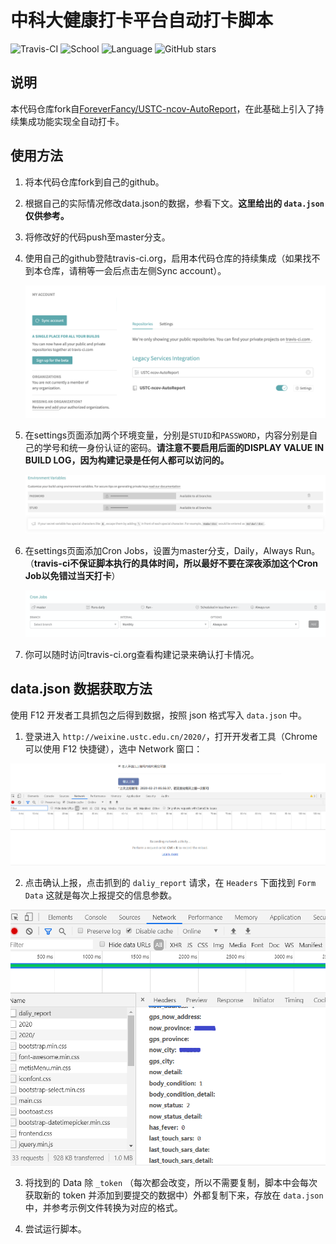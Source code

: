 # 中科大健康打卡平台自动打卡脚本

![Travis-CI](https://travis-ci.org/Violin9906/USTC-ncov-AutoReport.svg?branch=master&status=passed)
![School](https://img.shields.io/badge/School-USTC-blue.svg)
![Language](https://img.shields.io/badge/language-Python3-yellow.svg)
![GitHub stars](https://img.shields.io/github/stars/Violin9906/USTC-ncov-AutoReport)

## 说明

本代码仓库fork自[ForeverFancy/USTC-ncov-AutoReport](https://github.com/ForeverFancy/USTC-ncov-AutoReport)，在此基础上引入了持续集成功能实现全自动打卡。

## 使用方法

1. 将本代码仓库fork到自己的github。

2. 根据自己的实际情况修改data.json的数据，参看下文。**这里给出的 `data.json` 仅供参考。**

3. 将修改好的代码push至master分支。

4. 使用自己的github登陆travis-ci.org，启用本代码仓库的持续集成（如果找不到本仓库，请稍等一会后点击左侧Sync account）。

   ![启用持续集成](./imgs/4.png)

5. 在settings页面添加两个环境变量，分别是`STUID`和`PASSWORD`，内容分别是自己的学号和统一身份认证的密码。**请注意不要启用后面的DISPLAY VALUE IN BUILD LOG，因为构建记录是任何人都可以访问的。**

   ![环境变量](./imgs/3.jpg)

6. 在settings页面添加Cron Jobs，设置为master分支，Daily，Always Run。（**travis-ci不保证脚本执行的具体时间，所以最好不要在深夜添加这个Cron Job以免错过当天打卡**）

   ![Cron Jobs](./imgs/5.png)

7. 你可以随时访问travis-ci.org查看构建记录来确认打卡情况。

## data.json 数据获取方法

使用 F12 开发者工具抓包之后得到数据，按照 json 格式写入 `data.json` 中。

1. 登录进入 `http://weixine.ustc.edu.cn/2020/`，打开开发者工具（Chrome 可以使用 F12 快捷键），选中 Network 窗口：

![](./imgs/1.png)

2. 点击确认上报，点击抓到的 `daliy_report` 请求，在 `Headers` 下面找到 `Form Data` 这就是每次上报提交的信息参数。

![](./imgs/2.png)

3. 将找到的 Data 除 `_token` （每次都会改变，所以不需要复制，脚本中会每次获取新的 token 并添加到要提交的数据中）外都复制下来，存放在 `data.json` 中，并参考示例文件转换为对应的格式。

4. 尝试运行脚本。

